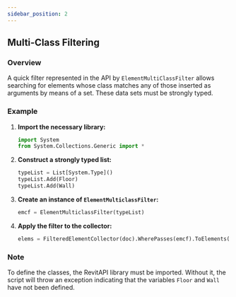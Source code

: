 ```yaml
---
sidebar_position: 2
---
```


## Multi-Class Filtering

### Overview
A quick filter represented in the API by `ElementMultiClassFilter` allows searching for elements whose class matches any of those inserted as arguments by means of a set. These data sets must be strongly typed.

### Example
1. **Import the necessary library:**
    ```python
    import System
    from System.Collections.Generic import *
    ```

2. **Construct a strongly typed list:**
    ```python
    typeList = List[System.Type]()
    typeList.Add(Floor)
    typeList.Add(Wall)
    ```

3. **Create an instance of `ElementMulticlassFilter`:**
    ```python
    emcf = ElementMulticlassFilter(typeList)
    ```

4. **Apply the filter to the collector:**
    ```python
    elems = FilteredElementCollector(doc).WherePasses(emcf).ToElements()
    ```

### Note
To define the classes, the RevitAPI library must be imported. Without it, the script will throw an exception indicating that the variables `Floor` and `Wall` have not been defined.
